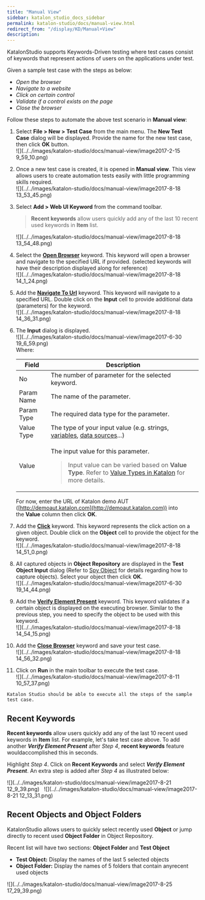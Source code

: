 ```yaml
---
title: "Manual View" 
sidebar: katalon_studio_docs_sidebar
permalink: katalon-studio/docs/manual-view.html 
redirect_from: "/display/KD/Manual+View" 
description: 
---
```

KatalonStudio supports Keywords-Driven testing where test cases consist of keywords that represent actions of users on the applications under test. 

Given a sample test case with the steps as below:

*   _Open the browser_
*   _Navigate to a website_
*   _Click on certain control_
*   _Validate if a control exists on the page_
*   _Close the browser_

Follow these steps to automate the above test scenario in **Manual view**:

1.  Select **File > New > Test Case** from the main menu. The **New Test Case** dialog will be displayed. Provide the name for the new test case, then click **OK** button.  
    ![](../../images/katalon-studio/docs/manual-view/image2017-2-15 9_59_10.png)  
      
    
2.  Once a new test case is created, it is opened in **Manual view**. This view allows users to create automation tests easily with little programming skills required.  
    ![](../../images/katalon-studio/docs/manual-view/image2017-8-18 13_53_45.png)  
      
    
3.  Select **Add > Web UI Keyword** from the command toolbar.
    
    > **Recent keywords** allow users quickly add any of the last 10 recent used keywords in **Item** list.
    
      
    ![](../../images/katalon-studio/docs/manual-view/image2017-8-18 13_54_48.png)  
      
    
      
    
4.  Select the **[Open Browser](https://docs.katalon.com/display/KD/%5BWebUI%5D+Open+Browser)** keyword. This keyword will open a browser and navigate to the specified URL if provided. (selected keywords will have their description displayed along for reference)  
    ![](../../images/katalon-studio/docs/manual-view/image2017-8-18 14_1_24.png)  
      
    
5.  Add the **[Navigate To Url](https://docs.katalon.com/display/KD/%5BWebUI%5D+Navigate+to+Url)** keyword. This keyword will navigate to a specified URL. Double click on the **Input** cell to provide additional data (parameters) for the keyword.   
    ![](../../images/katalon-studio/docs/manual-view/image2017-8-18 14_36_31.png)  
      
    
6.  The **Input** dialog is displayed.   
    ![](../../images/katalon-studio/docs/manual-view/image2017-6-30 19_6_59.png)  
    Where:
    
    <table><thead><tr><th>Field</th><th>Description</th></tr></thead><tbody><tr><td>No</td><td>The number of parameter for the selected keyword.</td></tr><tr><td>Param Name</td><td>The name of the parameter.</td></tr><tr><td>Param Type</td><td>The required data type for the parameter.</td></tr><tr><td>Value Type</td><td>The type of your input value (e.g. strings, <a href="https://docs.katalon.com/display/KD/Variable+Types" rel="nofollow">variables</a>, <a href="https://docs.katalon.com/display/KD/Manage+Test+Data" rel="nofollow">data sources</a>...)</td></tr><tr><td>Value</td><td><div class="content-wrapper"><p>The input value for this parameter.</p><div class="confluence-information-macro confluence-information-macro-note conf-macro output-block" data-hasbody="true" data-macro-name="note"><blockquote class="important"><span class="aui-icon aui-icon-small aui-iconfont-warning confluence-information-macro-icon"></span><div class="confluence-information-macro-body"><p><span>Input value can be varied based on&nbsp;</span><strong>Value Type</strong><span>. Refer to&nbsp;</span><a href="https://docs.katalon.com/display/KD/Value+Types" rel="nofollow">Value Types in Katalon</a><span>&nbsp;for more details.</span></p></div></blockquote></div></div></td></tr></tbody></table>
    
      
    For now, enter the URL of Katalon demo AUT ([http://demoaut.katalon.com](http://demoaut.katalon.com)) into the **Value** column then click **OK**.   
      
    
7.  Add the **[Click](https://docs.katalon.com/display/KD/%5BWebUI%5D+Click)** keyword. This keyword represents the click action on a given object. Double click on the **Object** cell to provide the object for the keyword.   
    ![](../../images/katalon-studio/docs/manual-view/image2017-8-18 14_51_0.png)  
      
    
8.  All captured objects in **Object Repository** are displayed in the **Test Object Input** dialog (Refer to [Spy Object](/display/KD/Spy+Object) for details regarding how to capture objects). Select your object then click **OK**.  
    ![](../../images/katalon-studio/docs/manual-view/image2017-6-30 19_14_44.png)  
      
    
9.  Add the **[Verify Element Present](https://docs.katalon.com/display/KD/%5BWebUI%5D+Verify+Element+Present)** keyword. This keyword validates if a certain object is displayed on the executing browser. Similar to the previous step, you need to specify the object to be used with this keyword.  
    ![](../../images/katalon-studio/docs/manual-view/image2017-8-18 14_54_15.png)  
      
    
10.  Add the **[Close Browser](https://docs.katalon.com/display/KD/%5BWebUI%5D+Close+Browser)** keyword and save your test case.  
    ![](../../images/katalon-studio/docs/manual-view/image2017-8-18 14_56_32.png)  
      
    
11.  Click on **Run** in the main toolbar to execute the test case.   
    ![](../../images/katalon-studio/docs/manual-view/image2017-8-11 10_57_37.png)  
      
    Katalon Studio should be able to execute all the steps of the sample test case.

Recent Keywords
---------------

**Recent keywords** allow users quickly add any of the last 10 recent used keywords in **Item** list. For example, let's take test case above. To add another **_Verify Element Present_** after _Step 4_, **recent keywords** feature wouldaccomplished this in seconds.

Highlight _Step 4_. Click on **Recent Keywords** and select **_Verify Element Present_**. An extra step is added after _Step 4_ as illustrated below:

![](../../images/katalon-studio/docs/manual-view/image2017-8-21 12_9_39.png)   ![](../../images/katalon-studio/docs/manual-view/image2017-8-21 12_13_31.png)

Recent Objects and Object Folders
---------------------------------

KatalonStudio allows users to quickly select recently used **Object** or jump directly to recent used **Object Folder** in Object Repository.

Recent list will have two sections: **Object Folder** and **Test Object**

*   **Test Object:** Display the names of the last 5 selected objects
*   **Object Folder:** Display the names of 5 folders that contain anyrecent used objects

![](../../images/katalon-studio/docs/manual-view/image2017-8-25 17_29_39.png)